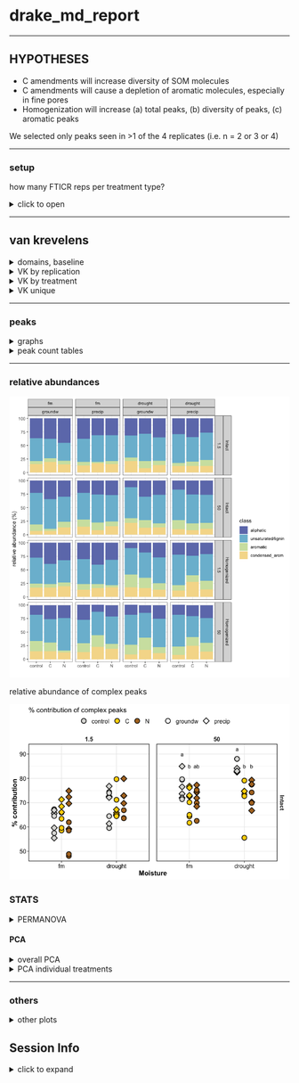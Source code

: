 drake\_md\_report
================

-----

## HYPOTHESES

  - C amendments will increase diversity of SOM molecules
  - C amendments will cause a depletion of aromatic molecules,
    especially in fine pores
  - Homogenization will increase (a) total peaks, (b) diversity of
    peaks, (c) aromatic peaks

We selected only peaks seen in \>1 of the 4 replicates (i.e. n = 2 or 3
or 4)

-----

### setup

how many FTICR reps per treatment type?

<details>

<summary>click to open</summary>

| SampleAssignment                        | reps |
| :-------------------------------------- | ---: |
| 50-drought-groundw-control-Intact       |    2 |
| 50-drought-precip-C-Intact              |    2 |
| 1.5-drought-groundw-C-Homogenized       |    3 |
| 1.5-drought-groundw-C-Intact            |    3 |
| 1.5-drought-groundw-control-Homogenized |    3 |
| 1.5-drought-groundw-N-Intact            |    3 |
| 1.5-drought-precip-C-Homogenized        |    3 |
| 1.5-drought-precip-N-Homogenized        |    3 |
| 1.5-fm-precip-C-Intact                  |    3 |
| 1.5-fm-precip-N-Homogenized             |    3 |
| 50-drought-groundw-control-Homogenized  |    3 |
| 50-drought-groundw-N-Intact             |    3 |
| 50-drought-precip-control-Homogenized   |    3 |
| 50-fm-groundw-control-Intact            |    3 |
| 50-fm-groundw-N-Homogenized             |    3 |
| 50-fm-precip-control-Homogenized        |    3 |
| 50-fm-precip-N-Homogenized              |    3 |
| 1.5-drought-groundw-control-Intact      |    4 |
| 1.5-drought-groundw-N-Homogenized       |    4 |
| 1.5-drought-precip-C-Intact             |    4 |
| 1.5-drought-precip-control-Homogenized  |    4 |
| 1.5-drought-precip-control-Intact       |    4 |
| 1.5-drought-precip-N-Intact             |    4 |
| 1.5-fm-groundw-C-Homogenized            |    4 |
| 1.5-fm-groundw-C-Intact                 |    4 |
| 1.5-fm-groundw-control-Homogenized      |    4 |
| 1.5-fm-groundw-control-Intact           |    4 |
| 1.5-fm-groundw-N-Homogenized            |    4 |
| 1.5-fm-groundw-N-Intact                 |    4 |
| 1.5-fm-precip-C-Homogenized             |    4 |
| 1.5-fm-precip-control-Homogenized       |    4 |
| 1.5-fm-precip-control-Intact            |    4 |
| 1.5-fm-precip-N-Intact                  |    4 |
| 50-drought-groundw-C-Homogenized        |    4 |
| 50-drought-groundw-C-Intact             |    4 |
| 50-drought-groundw-N-Homogenized        |    4 |
| 50-drought-precip-C-Homogenized         |    4 |
| 50-drought-precip-control-Intact        |    4 |
| 50-drought-precip-N-Homogenized         |    4 |
| 50-drought-precip-N-Intact              |    4 |
| 50-fm-groundw-C-Homogenized             |    4 |
| 50-fm-groundw-C-Intact                  |    4 |
| 50-fm-groundw-control-Homogenized       |    4 |
| 50-fm-groundw-N-Intact                  |    4 |
| 50-fm-precip-C-Homogenized              |    4 |
| 50-fm-precip-C-Intact                   |    4 |
| 50-fm-precip-control-Intact             |    4 |
| 50-fm-precip-N-Intact                   |    4 |

**so we select formulae seen in at least 2 reps per treatment type**

</details>

-----

## van krevelens

<details>

<summary>domains, baseline</summary>

### fticr domains

![](markdown/fticr2/domains-1.png)<!-- -->

![](markdown/fticr2/vk_baseline-1.png)<!-- -->

</details>

<details>

<summary>VK by replication</summary>

### VK by replication

![](markdown/fticr2/vk_reps-1.png)<!-- -->![](markdown/fticr2/vk_reps-2.png)<!-- -->![](markdown/fticr2/vk_reps-3.png)<!-- -->![](markdown/fticr2/vk_reps-4.png)<!-- -->

</details>

<details>

<summary>VK by treatment</summary>

#### VK diagrams by treatment

![](markdown/fticr2/vk_pores-1.png)<!-- -->![](markdown/fticr2/vk_pores-2.png)<!-- -->

</details>

<details>

<summary>VK unique</summary>

#### VK unique

unique to each amendment, in each incubation type

![](markdown/fticr2/vk_unique-1.png)<!-- -->![](markdown/fticr2/vk_unique-2.png)<!-- -->

</details>

-----

### peaks

<details>

<summary>graphs</summary>

![](markdown/fticr2/fticr_peaks_bar-1.png)<!-- -->

total peaks

![](markdown/fticr2/fticr_totalpeaks_scatter-1.png)<!-- -->

complex:simple compounds

![](markdown/fticr2/fticr_peaks_aliph_arom-1.png)<!-- -->

![](markdown/fticr2/unnamed-chunk-1-1.png)<!-- -->

</details>

<details>

<summary>peak count tables</summary>

tables – total peaks

| Homogenization | Moisture | Wetting | 1.5-control | 1.5-C      | 1.5-N      | 50-control | 50-C       | 50-N       |
| :------------- | :------- | :------ | :---------- | :--------- | :--------- | :--------- | :--------- | :--------- |
| Intact         | drought  | groundw | 736 ± 180   | 1598 ± 180 | 913 ± 381  | 884 ± 0    | 2155 ± 663 | 802 ± 70   |
| Intact         | drought  | precip  | 1008 ± 274  | 1857 ± 208 | 1326 ± 49  | 1768 ± 194 | 2823 ± 0   | 1567 ± 129 |
| Intact         | fm       | groundw | 915 ± 124   | 698 ± 34   | 848 ± 196  | 1144 ± 273 | 1064 ± 137 | 1036 ± 201 |
| Intact         | fm       | precip  | 596 ± 89    | 637 ± 61   | 497 ± 80   | 1181 ± 276 | 3149 ± 272 | 1423 ± 47  |
| Homogenized    | drought  | groundw | 2411 ± 136  | 1863 ± 245 | 1394 ± 221 | 2149 ± 205 | 3294 ± 290 | 992 ± 227  |
| Homogenized    | drought  | precip  | 1121 ± 391  | 1089 ± 109 | 1227 ± 151 | 1261 ± 173 | 1576 ± 701 | 1829 ± 584 |
| Homogenized    | fm       | groundw | 933 ± 134   | 899 ± 176  | 490 ± 47   | 2475 ± 455 | 1408 ± 175 | 568 ± 119  |
| Homogenized    | fm       | precip  | 1475 ± 209  | 609 ± 162  | 804 ± 129  | 2208 ± 141 | 3689 ± 339 | 844 ± 255  |

tables – complex peaks

| Homogenization | Moisture | Wetting | 1.5-control | 1.5-C      | 1.5-N      | 50-control | 50-C       | 50-N       |
| :------------- | :------- | :------ | :---------- | :--------- | :--------- | :--------- | :--------- | :--------- |
| Intact         | drought  | groundw | 520 ± 143   | 1159 ± 181 | 583 ± 241  | 778 ± 0    | 1609 ± 507 | 594 ± 61   |
| Intact         | drought  | precip  | 733 ± 204   | 1220 ± 136 | 977 ± 25   | 1469 ± 158 | 2109 ± 0   | 1148 ± 87  |
| Intact         | fm       | groundw | 590 ± 93    | 431 ± 16   | 442 ± 81   | 894 ± 233  | 689 ± 79   | 747 ± 166  |
| Intact         | fm       | precip  | 374 ± 64    | 439 ± 51   | 345 ± 62   | 905 ± 207  | 2341 ± 175 | 1039 ± 43  |
| Homogenized    | drought  | groundw | 2175 ± 121  | 1535 ± 227 | 1030 ± 187 | 1767 ± 215 | 2818 ± 233 | 774 ± 204  |
| Homogenized    | drought  | precip  | 889 ± 317   | 825 ± 90   | 978 ± 133  | 1045 ± 162 | 1396 ± 667 | 1488 ± 506 |
| Homogenized    | fm       | groundw | 677 ± 94    | 557 ± 120  | 331 ± 32   | 2094 ± 453 | 1065 ± 178 | 425 ± 79   |
| Homogenized    | fm       | precip  | 1007 ± 100  | 379 ± 107  | 557 ± 106  | 1605 ± 95  | 3229 ± 285 | 687 ± 229  |

</details>

-----

### relative abundances

![](markdown/fticr2/fticr_relabund-1.png)<!-- -->

relative abundance of complex peaks

![](markdown/fticr2/fticr_relabund_complex-1.png)<!-- -->

### STATS

<details>

<summary>PERMANOVA</summary>

#### PERMANOVA

**overall**

    #> 
    #> Call:
    #> adonis(formula = relabund_wide %>% select(aliphatic:condensed_arom) ~      (Amendments + Moisture + Wetting + Suction + Homogenization)^3,      data = relabund_wide) 
    #> 
    #> Permutation: free
    #> Number of permutations: 999
    #> 
    #> Terms added sequentially (first to last)
    #> 
    #>                                     Df SumsOfSqs MeanSqs F.Model      R2 Pr(>F)
    #> Amendments                           2   0.14437 0.07219   7.811 0.04766  0.001
    #> Moisture                             1   0.21505 0.21505  23.270 0.07099  0.001
    #> Wetting                              1   0.00916 0.00916   0.991 0.00302  0.368
    #> Suction                              1   0.38447 0.38447  41.602 0.12691  0.001
    #> Homogenization                       1   0.17475 0.17475  18.909 0.05768  0.001
    #> Amendments:Moisture                  2   0.04268 0.02134   2.309 0.01409  0.052
    #> Amendments:Wetting                   2   0.05754 0.02877   3.113 0.01899  0.017
    #> Amendments:Suction                   2   0.02715 0.01357   1.469 0.00896  0.191
    #> Amendments:Homogenization            2   0.13898 0.06949   7.519 0.04588  0.001
    #> Moisture:Wetting                     1   0.01834 0.01834   1.985 0.00606  0.159
    #> Moisture:Suction                     1   0.05683 0.05683   6.149 0.01876  0.004
    #> Moisture:Homogenization              1   0.00560 0.00560   0.606 0.00185  0.586
    #> Wetting:Suction                      1   0.04302 0.04302   4.655 0.01420  0.015
    #> Wetting:Homogenization               1   0.05849 0.05849   6.329 0.01931  0.005
    #> Suction:Homogenization               1   0.02368 0.02368   2.562 0.00782  0.073
    #> Amendments:Moisture:Wetting          2   0.08926 0.04463   4.829 0.02946  0.001
    #> Amendments:Moisture:Suction          2   0.03187 0.01593   1.724 0.01052  0.145
    #> Amendments:Moisture:Homogenization   2   0.04422 0.02211   2.392 0.01460  0.058
    #> Amendments:Wetting:Suction           2   0.03512 0.01756   1.900 0.01159  0.096
    #> Amendments:Wetting:Homogenization    2   0.02055 0.01027   1.112 0.00678  0.347
    #> Amendments:Suction:Homogenization    2   0.08361 0.04181   4.524 0.02760  0.004
    #> Moisture:Wetting:Suction             1   0.02044 0.02044   2.212 0.00675  0.124
    #> Moisture:Wetting:Homogenization      1   0.00995 0.00995   1.077 0.00328  0.329
    #> Moisture:Suction:Homogenization      1   0.02605 0.02605   2.819 0.00860  0.079
    #> Wetting:Suction:Homogenization       1   0.01140 0.01140   1.233 0.00376  0.294
    #> Residuals                          136   1.25687 0.00924         0.41488       
    #> Total                              172   3.02945                 1.00000       
    #>                                       
    #> Amendments                         ***
    #> Moisture                           ***
    #> Wetting                               
    #> Suction                            ***
    #> Homogenization                     ***
    #> Amendments:Moisture                .  
    #> Amendments:Wetting                 *  
    #> Amendments:Suction                    
    #> Amendments:Homogenization          ***
    #> Moisture:Wetting                      
    #> Moisture:Suction                   ** 
    #> Moisture:Homogenization               
    #> Wetting:Suction                    *  
    #> Wetting:Homogenization             ** 
    #> Suction:Homogenization             .  
    #> Amendments:Moisture:Wetting        ***
    #> Amendments:Moisture:Suction           
    #> Amendments:Moisture:Homogenization .  
    #> Amendments:Wetting:Suction         .  
    #> Amendments:Wetting:Homogenization     
    #> Amendments:Suction:Homogenization  ** 
    #> Moisture:Wetting:Suction              
    #> Moisture:Wetting:Homogenization       
    #> Moisture:Suction:Homogenization    .  
    #> Wetting:Suction:Homogenization        
    #> Residuals                             
    #> Total                                 
    #> ---
    #> Signif. codes:  0 '***' 0.001 '**' 0.01 '*' 0.05 '.' 0.1 ' ' 1

**PERMANOVA for treatments**

1.5 kPa intact cores

    #> 
    #> Call:
    #> adonis(formula = intact_1_5 %>% select(aliphatic:condensed_arom) ~      Amendments * Moisture * Wetting, data = intact_1_5) 
    #> 
    #> Permutation: free
    #> Number of permutations: 999
    #> 
    #> Terms added sequentially (first to last)
    #> 
    #>                             Df SumsOfSqs  MeanSqs F.Model      R2 Pr(>F)    
    #> Amendments                   2   0.00603 0.003014  0.4995 0.01288  0.754    
    #> Moisture                     1   0.07530 0.075298 12.4784 0.16088  0.001 ***
    #> Wetting                      1   0.05498 0.054976  9.1107 0.11746  0.001 ***
    #> Amendments:Moisture          2   0.02583 0.012913  2.1399 0.05518  0.079 .  
    #> Amendments:Wetting           2   0.04222 0.021109  3.4981 0.09020  0.017 *  
    #> Moisture:Wetting             1   0.01142 0.011423  1.8931 0.02441  0.136    
    #> Amendments:Moisture:Wetting  2   0.05315 0.026576  4.4042 0.11356  0.006 ** 
    #> Residuals                   33   0.19913 0.006034         0.42545           
    #> Total                       44   0.46805                  1.00000           
    #> ---
    #> Signif. codes:  0 '***' 0.001 '**' 0.01 '*' 0.05 '.' 0.1 ' ' 1

50 kPa intact cores

    #> 
    #> Call:
    #> adonis(formula = intact_50 %>% select(aliphatic:condensed_arom) ~      Amendments * Moisture * Wetting, data = intact_50) 
    #> 
    #> Permutation: free
    #> Number of permutations: 999
    #> 
    #> Terms added sequentially (first to last)
    #> 
    #>                             Df SumsOfSqs  MeanSqs F.Model      R2 Pr(>F)    
    #> Amendments                   2   0.08850 0.044252  5.8702 0.19694  0.001 ***
    #> Moisture                     1   0.01117 0.011168  1.4815 0.02485  0.237    
    #> Wetting                      1   0.01314 0.013136  1.7426 0.02923  0.181    
    #> Amendments:Moisture          2   0.03599 0.017997  2.3875 0.08010  0.058 .  
    #> Amendments:Wetting           2   0.02278 0.011392  1.5112 0.05070  0.222    
    #> Moisture:Wetting             1   0.02859 0.028587  3.7923 0.06361  0.029 *  
    #> Amendments:Moisture:Wetting  2   0.02308 0.011538  1.5305 0.05135  0.225    
    #> Residuals                   30   0.22615 0.007538         0.50323           
    #> Total                       41   0.44940                  1.00000           
    #> ---
    #> Signif. codes:  0 '***' 0.001 '**' 0.01 '*' 0.05 '.' 0.1 ' ' 1

1.5 kPa homogenized cores

    #> 
    #> Call:
    #> adonis(formula = homo_1_5 %>% select(aliphatic:condensed_arom) ~      Amendments * Moisture * Wetting, data = homo_1_5) 
    #> 
    #> Permutation: free
    #> Number of permutations: 999
    #> 
    #> Terms added sequentially (first to last)
    #> 
    #>                             Df SumsOfSqs  MeanSqs F.Model      R2 Pr(>F)    
    #> Amendments                   2   0.11805 0.059026  7.9299 0.16791  0.001 ***
    #> Moisture                     1   0.20467 0.204672 27.4967 0.29111  0.001 ***
    #> Wetting                      1   0.01808 0.018077  2.4286 0.02571  0.078 .  
    #> Amendments:Moisture          2   0.02850 0.014249  1.9143 0.04053  0.112    
    #> Amendments:Wetting           2   0.03984 0.019918  2.6758 0.05666  0.046 *  
    #> Moisture:Wetting             1   0.01283 0.012831  1.7238 0.01825  0.164    
    #> Amendments:Moisture:Wetting  2   0.05037 0.025186  3.3836 0.07164  0.021 *  
    #> Residuals                   31   0.23075 0.007443         0.32819           
    #> Total                       42   0.70308                  1.00000           
    #> ---
    #> Signif. codes:  0 '***' 0.001 '**' 0.01 '*' 0.05 '.' 0.1 ' ' 1

50 kPa homogenized cores

    #> 
    #> Call:
    #> adonis(formula = homo_50 %>% select(aliphatic:condensed_arom) ~      Amendments * Moisture * Wetting, data = homo_50) 
    #> 
    #> Permutation: free
    #> Number of permutations: 999
    #> 
    #> Terms added sequentially (first to last)
    #> 
    #>                             Df SumsOfSqs  MeanSqs F.Model      R2 Pr(>F)    
    #> Amendments                   2   0.19013 0.095065  6.7194 0.22768  0.001 ***
    #> Moisture                     1   0.00599 0.005993  0.4236 0.00718  0.670    
    #> Wetting                      1   0.03243 0.032430  2.2922 0.03884  0.128    
    #> Amendments:Moisture          2   0.07244 0.036221  2.5602 0.08675  0.047 *  
    #> Amendments:Wetting           2   0.03066 0.015328  1.0835 0.03671  0.401    
    #> Moisture:Wetting             1   0.00933 0.009327  0.6593 0.01117  0.534    
    #> Amendments:Moisture:Wetting  2   0.05551 0.027754  1.9617 0.06647  0.099 .  
    #> Residuals                   31   0.43858 0.014148         0.52520           
    #> Total                       42   0.83506                  1.00000           
    #> ---
    #> Signif. codes:  0 '***' 0.001 '**' 0.01 '*' 0.05 '.' 0.1 ' ' 1

</details>

#### PCA

<details>

<summary>overall PCA</summary>

![](markdown/fticr2/fticr_pca_overall-1.png)<!-- -->![](markdown/fticr2/fticr_pca_overall-2.png)<!-- -->

</details>

<details>

<summary>PCA individual treatments</summary>

**individual cores**

![](markdown/fticr2/fticr_pca_indiv-1.png)<!-- -->![](markdown/fticr2/fticr_pca_indiv-2.png)<!-- -->

</details>

-----

### others

<details>

<summary>other plots</summary>

#### NOSC

![](markdown/fticr2/NOSC-1.png)<!-- -->

#### elements

![](markdown/fticr2/elements-1.png)<!-- -->![](markdown/fticr2/elements-2.png)<!-- -->

</details>

## Session Info

<details>

<summary>click to expand</summary>

Date run: 2020-08-19

    #> R version 4.0.2 (2020-06-22)
    #> Platform: x86_64-apple-darwin17.0 (64-bit)
    #> Running under: macOS Catalina 10.15.6
    #> 
    #> Matrix products: default
    #> BLAS:   /System/Library/Frameworks/Accelerate.framework/Versions/A/Frameworks/vecLib.framework/Versions/A/libBLAS.dylib
    #> LAPACK: /Library/Frameworks/R.framework/Versions/4.0/Resources/lib/libRlapack.dylib
    #> 
    #> locale:
    #> [1] en_US.UTF-8/en_US.UTF-8/en_US.UTF-8/C/en_US.UTF-8/en_US.UTF-8
    #> 
    #> attached base packages:
    #> [1] stats     graphics  grDevices utils     datasets  methods   base     
    #> 
    #> other attached packages:
    #>  [1] lme4_1.1-23      Matrix_1.2-18    car_3.0-9        carData_3.0-4   
    #>  [5] visNetwork_2.0.9 vegan_2.5-6      lattice_0.20-41  permute_0.9-5   
    #>  [9] rmarkdown_2.3    here_0.1         patchwork_1.0.1  drake_7.12.4    
    #> [13] ggbiplot_0.55    PNWColors_0.1.0  forcats_0.5.0    stringr_1.4.0   
    #> [17] dplyr_1.0.1      purrr_0.3.4      readr_1.3.1      tidyr_1.1.1     
    #> [21] tibble_3.0.3     ggplot2_3.3.2    tidyverse_1.3.0 
    #> 
    #> loaded via a namespace (and not attached):
    #>  [1] minqa_1.2.4        colorspace_1.4-1   ellipsis_0.3.1     rio_0.5.16        
    #>  [5] rprojroot_1.3-2    fs_1.5.0           rstudioapi_0.11    farver_2.0.3      
    #>  [9] soilpalettes_0.1.0 fansi_0.4.1        lubridate_1.7.9    xml2_1.3.2        
    #> [13] splines_4.0.2      knitr_1.29         jsonlite_1.7.0     nloptr_1.2.2.2    
    #> [17] packrat_0.5.0      broom_0.7.0        cluster_2.1.0      dbplyr_1.4.4      
    #> [21] shiny_1.5.0        compiler_4.0.2     httr_1.4.2         backports_1.1.8   
    #> [25] assertthat_0.2.1   fastmap_1.0.1      cli_2.0.2          later_1.1.0.1     
    #> [29] htmltools_0.5.0    prettyunits_1.1.1  tools_4.0.2        igraph_1.2.5      
    #> [33] gtable_0.3.0       agricolae_1.3-3    glue_1.4.1         Rcpp_1.0.5        
    #> [37] cellranger_1.1.0   vctrs_0.3.2        nlme_3.1-148       xfun_0.16         
    #> [41] openxlsx_4.1.5     rvest_0.3.6        mime_0.9           miniUI_0.1.1.1    
    #> [45] lifecycle_0.2.0    statmod_1.4.34     MASS_7.3-51.6      scales_1.1.1      
    #> [49] hms_0.5.3          promises_1.1.1     parallel_4.0.2     yaml_2.2.1        
    #> [53] curl_4.3           labelled_2.5.0     stringi_1.4.6      highr_0.8         
    #> [57] klaR_0.6-15        AlgDesign_1.2.0    filelock_1.0.2     boot_1.3-25       
    #> [61] zip_2.1.0          storr_1.2.1        rlang_0.4.7        pkgconfig_2.0.3   
    #> [65] evaluate_0.14      htmlwidgets_1.5.1  labeling_0.3       tidyselect_1.1.0  
    #> [69] plyr_1.8.6         magrittr_1.5       R6_2.4.1           generics_0.0.2    
    #> [73] base64url_1.4      combinat_0.0-8     txtq_0.2.3         DBI_1.1.0         
    #> [77] pillar_1.4.6       haven_2.3.1        foreign_0.8-80     withr_2.2.0       
    #> [81] mgcv_1.8-31        abind_1.4-5        modelr_0.1.8       crayon_1.3.4      
    #> [85] questionr_0.7.1    utf8_1.1.4         progress_1.2.2     grid_4.0.2        
    #> [89] readxl_1.3.1       data.table_1.13.0  blob_1.2.1         reprex_0.3.0      
    #> [93] digest_0.6.25      xtable_1.8-4       httpuv_1.5.4       munsell_0.5.0

</details>
